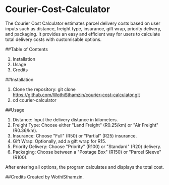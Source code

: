 # Courier-Cost-Calculator
The Courier Cost Calculator estimates parcel delivery costs based on user inputs such as distance, freight type, insurance, gift wrap, priority delivery, and packaging. It provides an easy and efficient way for users to calculate total delivery costs with customisable options.

##Table of Contents
1. Installation
2. Usage
3. Credits

##Installation
1. Clone the repository: git clone https://github.com/WothiSthamzin/courier-cost-calculator.git
2. cd courier-calculator

##Usage
1. Distance: Input the delivery distance in kilometers.
2. Freight Type: Choose either "Land Freight" (R0.25/km) or "Air Freight" (R0.36/km).
3. Insurance: Choose "Full" (R50) or "Partial" (R25) insurance.
4. Gift Wrap: Optionally, add a gift wrap for R15.
5. Priority Delivery: Choose "Priority" (R100) or "Standard" (R20) delivery.
6. Packaging: Choose between a "Postage Box" (R150) or "Parcel Sleeve" (R100).

After entering all options, the program calculates and displays the total cost.

##Credits
Created by WothiSthamzin.


   

